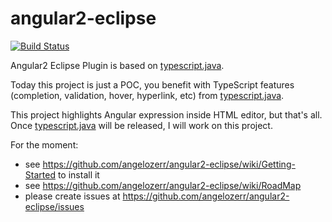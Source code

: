 # angular2-eclipse

[![Build Status](https://secure.travis-ci.org/angelozerr/angular2-eclipse.png)](http://travis-ci.org/angelozerr/angular2-eclipse)

Angular2 Eclipse Plugin is based on [typescript.java](https://github.com/angelozerr/typescript.java).

Today this project is just a POC, you benefit with TypeScript features (completion, validation, hover, hyperlink, etc) from [typescript.java](https://github.com/angelozerr/typescript.java).

This project highlights Angular expression inside HTML editor, but that's all. Once [typescript.java](https://github.com/angelozerr/typescript.java) will be released, I will work on this project.

For the moment:

 * see https://github.com/angelozerr/angular2-eclipse/wiki/Getting-Started to install it
 * see https://github.com/angelozerr/angular2-eclipse/wiki/RoadMap
 * please create issues at https://github.com/angelozerr/angular2-eclipse/issues 
